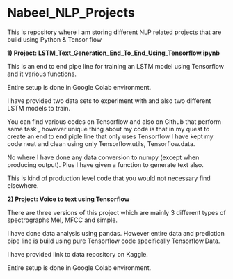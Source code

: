 # Nabeel_NLP_Projects
This is repository where I am storing different NLP related projects that are build using Python &amp; Tensor flow

**1) Project: LSTM_Text_Generation_End_To_End_Using_Tensorflow.ipynb**

This is an end to end pipe line for training an LSTM model using Tensorflow and it various functions.

Entire setup is done in Google Colab environment.

I have provided two data sets to experiment with and also two different LSTM models to train. 

You can find various codes on Tensorflow and also on Github that perform same task , however unique thing about my code is that 
in my quest to create an end to end piple line that only uses Tensorflow I have kept my code neat and clean using only Tensorflow.utils, Tensorflow.data.

No where I have done any data conversion to numpy (except when producing output). Plus I have given a function to generate text also. 

This is kind of production level code that you would not necessary find elsewhere.

**2) Project: Voice to text using Tensorflow**

There are three versions of this project which are mainly 3 different types of spectrographs Mel, MFCC and simple. 

I have done data analysis using pandas. However entire data and prediction pipe line is build using pure Tensorflow code specifically Tensorflow.Data. 

I have provided link to data repository on Kaggle. 

Entire setup is done in Google Colab environment.

